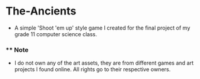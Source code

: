 # The-Ancients
* A simple 'Shoot 'em up' style game I created for the final project of my grade 11 computer science class.
### ** Note
* I do not own any of the art assets, they are from different games and art projects I found online. All rights go to their respective owners.
